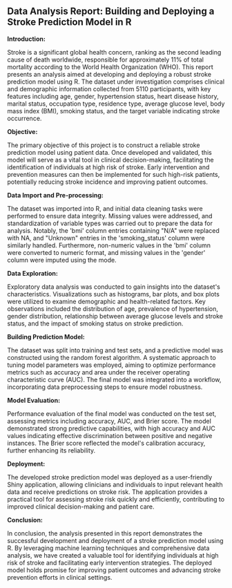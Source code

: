 
## Data Analysis Report: Building and Deploying a Stroke Prediction Model in R

**Introduction:**

Stroke is a significant global health concern, ranking as the second leading cause of death worldwide, responsible for approximately 11% of total mortality according to the World Health Organization (WHO). This report presents an analysis aimed at developing and deploying a robust stroke prediction model using R. The dataset under investigation comprises clinical and demographic information collected from 5110 participants, with key features including age, gender, hypertension status, heart disease history, marital status, occupation type, residence type, average glucose level, body mass index (BMI), smoking status, and the target variable indicating stroke occurrence.

**Objective:**

The primary objective of this project is to construct a reliable stroke prediction model using patient data. Once developed and validated, this model will serve as a vital tool in clinical decision-making, facilitating the identification of individuals at high risk of stroke. Early intervention and prevention measures can then be implemented for such high-risk patients, potentially reducing stroke incidence and improving patient outcomes.

**Data Import and Pre-processing:**

The dataset was imported into R, and initial data cleaning tasks were performed to ensure data integrity. Missing values were addressed, and standardization of variable types was carried out to prepare the data for analysis. Notably, the 'bmi' column entries containing "N/A" were replaced with NA, and "Unknown" entries in the 'smoking_status' column were similarly handled. Furthermore, non-numeric values in the 'bmi' column were converted to numeric format, and missing values in the 'gender' column were imputed using the mode.

**Data Exploration:**

Exploratory data analysis was conducted to gain insights into the dataset's characteristics. Visualizations such as histograms, bar plots, and box plots were utilized to examine demographic and health-related factors. Key observations included the distribution of age, prevalence of hypertension, gender distribution, relationship between average glucose levels and stroke status, and the impact of smoking status on stroke prediction.

**Building Prediction Model:**

The dataset was split into training and test sets, and a predictive model was constructed using the random forest algorithm. A systematic approach to tuning model parameters was employed, aiming to optimize performance metrics such as accuracy and area under the receiver operating characteristic curve (AUC). The final model was integrated into a workflow, incorporating data preprocessing steps to ensure model robustness.

**Model Evaluation:**

Performance evaluation of the final model was conducted on the test set, assessing metrics including accuracy, AUC, and Brier score. The model demonstrated strong predictive capabilities, with high accuracy and AUC values indicating effective discrimination between positive and negative instances. The Brier score reflected the model's calibration accuracy, further enhancing its reliability.

**Deployment:**

The developed stroke prediction model was deployed as a user-friendly Shiny application, allowing clinicians and individuals to input relevant health data and receive predictions on stroke risk. The application provides a practical tool for assessing stroke risk quickly and efficiently, contributing to improved clinical decision-making and patient care.

**Conclusion:**

In conclusion, the analysis presented in this report demonstrates the successful development and deployment of a stroke prediction model using R. By leveraging machine learning techniques and comprehensive data analysis, we have created a valuable tool for identifying individuals at high risk of stroke and facilitating early intervention strategies. The deployed model holds promise for improving patient outcomes and advancing stroke prevention efforts in clinical settings.

